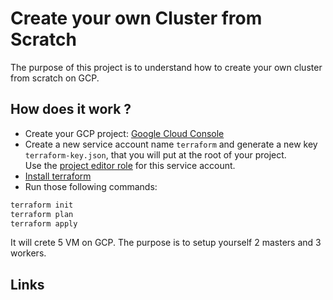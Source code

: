 Create your own Cluster from Scratch
====================================

The purpose of this project is to understand how to create your own cluster from scratch on GCP.

## How does it work ?
- Create your GCP project: [Google Cloud Console](https://console.cloud.google.com/home/dashboard)
- Create a new service account name `terraform` and generate a new key `terraform-key.json`, that you will put at the root of your project.  
Use the [project editor role](https://cloud.google.com/iam/docs/understanding-roles?hl=en) for this service account. 
- [Install terraform](https://learn.hashicorp.com/tutorials/terraform/install-cli)
- Run those following commands:

```bash
terraform init
terraform plan 
terraform apply
```

It will crete 5 VM on GCP. The purpose is to setup yourself 2 masters and 3 workers. 

## Links




